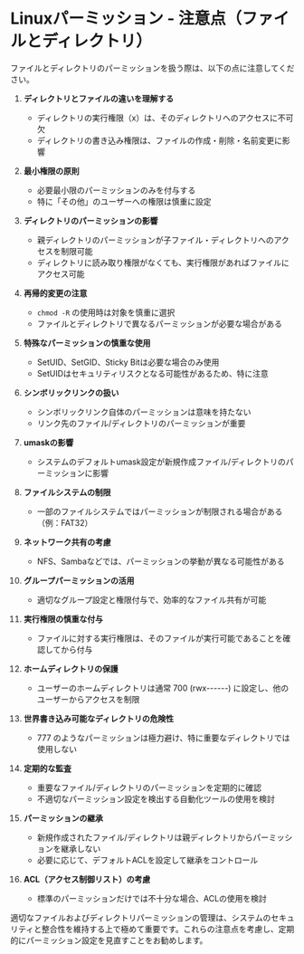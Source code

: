 # Linuxパーミッション - 注意点（ファイルとディレクトリ）

ファイルとディレクトリのパーミッションを扱う際は、以下の点に注意してください。

1. **ディレクトリとファイルの違いを理解する**
   - ディレクトリの実行権限（x）は、そのディレクトリへのアクセスに不可欠
   - ディレクトリの書き込み権限は、ファイルの作成・削除・名前変更に影響

2. **最小権限の原則**
   - 必要最小限のパーミッションのみを付与する
   - 特に「その他」のユーザーへの権限は慎重に設定

3. **ディレクトリのパーミッションの影響**
   - 親ディレクトリのパーミッションが子ファイル・ディレクトリへのアクセスを制限可能
   - ディレクトリに読み取り権限がなくても、実行権限があればファイルにアクセス可能

4. **再帰的変更の注意**
   - `chmod -R` の使用時は対象を慎重に選択
   - ファイルとディレクトリで異なるパーミッションが必要な場合がある

5. **特殊なパーミッションの慎重な使用**
   - SetUID、SetGID、Sticky Bitは必要な場合のみ使用
   - SetUIDはセキュリティリスクとなる可能性があるため、特に注意

6. **シンボリックリンクの扱い**
   - シンボリックリンク自体のパーミッションは意味を持たない
   - リンク先のファイル/ディレクトリのパーミッションが重要

7. **umaskの影響**
   - システムのデフォルトumask設定が新規作成ファイル/ディレクトリのパーミッションに影響

8. **ファイルシステムの制限**
   - 一部のファイルシステムではパーミッションが制限される場合がある（例：FAT32）

9. **ネットワーク共有の考慮**
   - NFS、Sambaなどでは、パーミッションの挙動が異なる可能性がある

10. **グループパーミッションの活用**
    - 適切なグループ設定と権限付与で、効率的なファイル共有が可能

11. **実行権限の慎重な付与**
    - ファイルに対する実行権限は、そのファイルが実行可能であることを確認してから付与

12. **ホームディレクトリの保護**
    - ユーザーのホームディレクトリは通常 700 (rwx------) に設定し、他のユーザーからアクセスを制限

13. **世界書き込み可能なディレクトリの危険性**
    - 777 のようなパーミッションは極力避け、特に重要なディレクトリでは使用しない

14. **定期的な監査**
    - 重要なファイル/ディレクトリのパーミッションを定期的に確認
    - 不適切なパーミッション設定を検出する自動化ツールの使用を検討

15. **パーミッションの継承**
    - 新規作成されたファイル/ディレクトリは親ディレクトリからパーミッションを継承しない
    - 必要に応じて、デフォルトACLを設定して継承をコントロール

16. **ACL（アクセス制御リスト）の考慮**
    - 標準のパーミッションだけでは不十分な場合、ACLの使用を検討

適切なファイルおよびディレクトリパーミッションの管理は、システムのセキュリティと整合性を維持する上で極めて重要です。これらの注意点を考慮し、定期的にパーミッション設定を見直すことをお勧めします。
